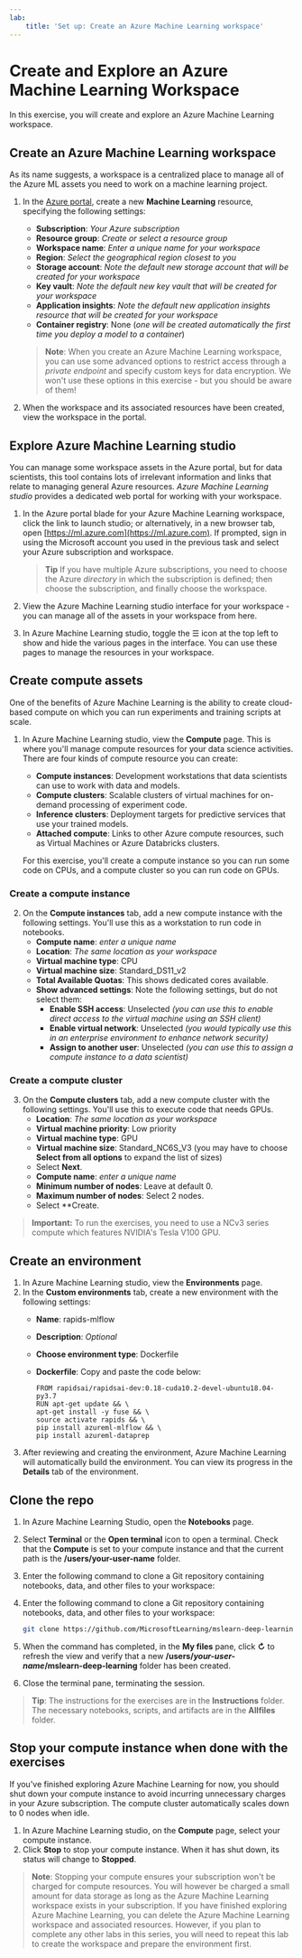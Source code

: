 ```yaml
---
lab:
    title: 'Set up: Create an Azure Machine Learning workspace'
---
```


# Create and Explore an Azure Machine Learning Workspace

In this exercise, you will create and explore an Azure Machine Learning workspace.

## Create an Azure Machine Learning workspace

As its name suggests, a workspace is a centralized place to manage all of the Azure ML assets you need to work on a machine learning project.

1. In the [Azure portal](https://portal.azure.com), create a new **Machine Learning** resource, specifying the following settings:

    - **Subscription**: *Your Azure subscription*
    - **Resource group**: *Create or select a resource group*
    - **Workspace name**: *Enter a unique name for your workspace*
    - **Region**: *Select the geographical region closest to you*
    - **Storage account**: *Note the default new storage account that will be created for your workspace*
    - **Key vault**: *Note the default new key vault that will be created for your workspace*
    - **Application insights**: *Note the default new application insights resource that will be created for your workspace*
    - **Container registry**: None (*one will be created automatically the first time you deploy a model to a container*)

    > **Note**: When you create an Azure Machine Learning workspace, you can use some advanced options to restrict access through a *private endpoint* and specify custom keys for data encryption. We won't use these options in this exercise - but you should be aware of them!
2. When the workspace and its associated resources have been created, view the workspace in the portal.

## Explore Azure Machine Learning studio

You can manage some workspace assets in the Azure portal, but for data scientists, this tool contains lots of irrelevant information and links that relate to managing general Azure resources. *Azure Machine Learning studio* provides a dedicated web portal for working with your workspace.

1. In the Azure portal blade for your Azure Machine Learning workspace, click the link to launch studio; or alternatively, in a new browser tab, open [https://ml.azure.com](https://ml.azure.com). If prompted, sign in using the Microsoft account you used in the previous task and select your Azure subscription and workspace.

    > **Tip** If you have multiple Azure subscriptions, you need to choose the Azure *directory* in which the subscription is defined; then choose the subscription, and finally choose the workspace.
2. View the Azure Machine Learning studio interface for your workspace - you can manage all of the assets in your workspace from here.
3. In Azure Machine Learning studio, toggle the &#9776; icon at the top left to show and hide the various pages in the interface. You can use these pages to manage the resources in your workspace.

## Create compute assets

One of the benefits of Azure Machine Learning is the ability to create cloud-based compute on which you can run experiments and training scripts at scale.

1. In Azure Machine Learning studio, view the **Compute** page. This is where you'll manage compute resources for your data science activities. There are four kinds of compute resource you can create:
    - **Compute instances**: Development workstations that data scientists can use to work with data and models.
    - **Compute clusters**: Scalable clusters of virtual machines for on-demand processing of experiment code.
    - **Inference clusters**: Deployment targets for predictive services that use your trained models.
    - **Attached compute**: Links to other Azure compute resources, such as Virtual Machines or Azure Databricks clusters.

    For this exercise, you'll create a compute instance so you can run some code on CPUs, and a compute cluster so you can run code on GPUs.

### Create a compute instance

2. On the **Compute instances** tab, add a new compute instance with the following settings. You'll use this as a workstation to run code in notebooks.
    - **Compute name**: *enter a unique name*
    - **Location**: *The same location as your workspace*
    - **Virtual machine type**: CPU
    - **Virtual machine size**: Standard_DS11_v2
    - **Total Available Quotas**: This shows dedicated cores available.
    - **Show advanced settings**: Note the following settings, but do not select them: 
        - **Enable SSH access**: Unselected *(you can use this to enable direct access to the virtual machine using an SSH client)*
        - **Enable virtual network**: Unselected *(you would typically use this in an enterprise environment to enhance network security)*
        - **Assign to another user**: Unselected *(you can use this to assign a compute instance to a data scientist)*

### Create a compute cluster

3. On the **Compute clusters** tab, add a new compute cluster with the following settings. You'll use this to execute code that needs GPUs.
    - **Location**: *The same location as your workspace*
    - **Virtual machine priority**: Low priority
    - **Virtual machine type**: GPU
    - **Virtual machine size**: Standard_NC6S_V3 (you may have to choose **Select from all options** to expand the list of sizes)
    - Select **Next**.
    - **Compute name**: *enter a unique name*
    - **Minimum number of nodes**: Leave at default 0.
    - **Maximum number of nodes**: Select 2 nodes.
    - Select **Create.

> **Important:** To run the exercises, you need to use a NCv3 series compute which features NVIDIA's Tesla V100 GPU.

## Create an environment

1. In Azure Machine Learning studio, view the **Environments** page.
2. In the **Custom environments** tab, create a new environment with the following settings:
    - **Name**: rapids-mlflow
    - **Description**: *Optional*
    - **Choose environment type**: Dockerfile
    - **Dockerfile**: Copy and paste the code below:

        ```
        FROM rapidsai/rapidsai-dev:0.18-cuda10.2-devel-ubuntu18.04-py3.7
        RUN apt-get update && \
        apt-get install -y fuse && \
        source activate rapids && \
        pip install azureml-mlflow && \
        pip install azureml-dataprep
        ```
3. After reviewing and creating the environment, Azure Machine Learning will automatically build the environment. You can view its progress in the **Details** tab of the environment.

## Clone the repo

1. In Azure Machine Learning Studio, open the **Notebooks** page.
2. Select **Terminal** or the **Open terminal** icon to open a terminal. Check that the **Compute** is set to your compute instance and that the current path is the **/users/your-user-name** folder.
3. Enter the following command to clone a Git repository containing notebooks, data, and other files to your workspace:
4. Enter the following command to clone a Git repository containing notebooks, data, and other files to your workspace:

    ```bash
    git clone https://github.com/MicrosoftLearning/mslearn-deep-learning mslearn-deep-learning
    ```

4. When the command has completed, in the **My files** pane, click **&#8635;** to refresh the view and verify that a new **/users/*your-user-name*/mslearn-deep-learning** folder has been created.
5. Close the terminal pane, terminating the session.

> **Tip**: The instructions for the exercises are in the **Instructions** folder. The necessary notebooks, scripts, and artifacts are in the **Allfiles** folder.

## Stop your compute instance when done with the exercises

If you've finished exploring Azure Machine Learning for now, you should shut down your compute instance to avoid incurring unnecessary charges in your Azure subscription. The compute cluster automatically scales down to 0 nodes when idle.

1. In Azure Machine Learning studio, on the **Compute** page, select your compute instance.
2. Click **Stop** to stop your compute instance. When it has shut down, its status will change to **Stopped**.

> **Note**: Stopping your compute ensures your subscription won't be charged for compute resources. You will however be charged a small amount for data storage as long as the Azure Machine Learning workspace exists in your subscription. If you have finished exploring Azure Machine Learning, you can delete the Azure Machine Learning workspace and associated resources. However, if you plan to complete any other labs in this series, you will need to repeat this lab to create the workspace and prepare the environment first.
